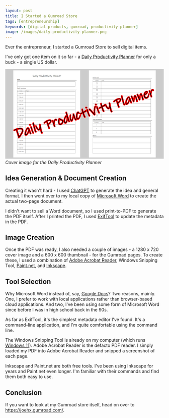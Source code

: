 ```yaml
---
layout: post
title: I Started a Gumroad Store
tags: [entrepreneurship]
keywords: [digital products, gumroad, productivity planner]
image: /images/daily-productivity-planner.png
---
```


Ever the entrepreneur, I started a Gumroad Store to sell digital items.

I've only got one item on it so far - a [Daily Productivity Planner](https://joehx.gumroad.com/l/daily-productivity-planner) for only a buck - a single US dollar.

![cover image for the Daily Productivity Planner](/images/daily-productivity-planner.png)
*Cover image for the Daily Productivity Planner*

## Idea Generation & Document Creation

Creating it wasn't hard - I used [ChatGPT](https://chatgpt.com/) to generate the idea and general format. I then went over to my local copy of [Microsoft Word](https://www.amazon.com/Microsoft-Office-Student/dp/B09H7GPR1G/?tag=hendrixjoseph-20) to create the actual two-page document.

I didn't want to sell a Word document, so I used print-to-PDF to generate the PDF itself. After I printed the PDF, I used 
[ExifTool](https://exiftool.org/) to update the metadata in the PDF.

## Image Creation

Once the PDF was ready, I also needed a couple of images - a 1280 x 720 cover image and a 600 x 600 thumbnail - for the Gumroad pages. To create these, I used a combination of [Adobe Acrobat Reader](https://get.adobe.com/reader/), Windows Snipping Tool, [Paint.net](https://www.getpaint.net/), and [Inkscape](https://inkscape.org/).

## Tool Selection

Why Microsoft Word instead of, say, [Google Docs](https://docs.google.com/)? Two reasons, mainly. One, I prefer to work with local applications rather than browser-based cloud applications. And two, I've been using some form of Microsoft Word since before I was in high school back in the 90s.

As far as ExifTool, it's the simplest metadata editor I've found. It's a command-line application, and I'm quite comfortable using the command line.

The Windows Snipping Tool is already on my computer (which runs [Windows 11](https://www.amazon.com/Microsoft-Windows-11/dp/B09MYJ1R6L/?tag=hendrixjoseph-20)). Adobe Acrobat Reader is the defacto PDF reader. I simply loaded my PDF into Adobe Acrobat Reader and snipped a screenshot of each page.

Inkscape and Paint.net are both free tools. I've been using Inkscape for years and Paint.net even longer. I'm familiar with their commands and find them both easy to use.

## Conclusion

If you want to look at my Gumroad store itself, head on over to https://joehx.gumroad.com/.